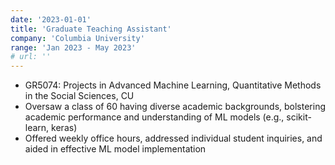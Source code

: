 ```yaml
---
date: '2023-01-01'
title: 'Graduate Teaching Assistant'
company: 'Columbia University'
range: 'Jan 2023 - May 2023'
# url: ''
---
```


- GR5074: Projects in Advanced Machine Learning, Quantitative Methods in the Social Sciences, CU
- Oversaw a class of 60 having diverse academic backgrounds, bolstering academic performance and understanding of ML models (e.g., scikit-learn, keras)
- Offered weekly office hours, addressed individual student inquiries, and aided in effective ML model implementation


